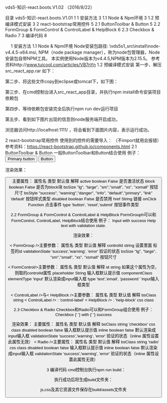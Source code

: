 




vds5-知识-react.boots.V1.02
（2016/8/22）


目录
vds5-知识-react.boots.V1.01	1
1	安装方法	3
1.1	Node & Npm环境	3
1.2	预编译模式安装	3
2	react-bootstrap常用控件	5
2.1	ButtonToolbar & Button	5
2.2	FormGroup & FormControl & ControlLabel & HelpBlock	6
2.3	Checkbox & Radio	7
3	编译代码	8


 
1	安装方法
1.1	Node & Npm环境
Node安装包路径: \\vds5s1_src\install\node-v4.4.5-x64.msi, NPM（node package manager），称为node包管理器，Node安装包自带NPM工具。
本实例使用Node版本为v4.4.5,NPM版本为2.15.5。
参考资料http://www.tuicool.com/articles/VB7nYn 
1.2	预编译模式安装
第一步、解压src_react_app.rar 如下：
 

第二步、将这些文件copy到eclipse或tomcat下，如下图：
 

第三步、在cmd控制台进入src_react_app目录，并执行npm install命令安装项目依赖包
 




第四步、等待依赖包安装完全后执行npm run dev运行项目
 

第五步、看到如下图片出现的信息则node服务端开启成功，
 

浏览器访问http://localhost:1111/ ，将会看到下面图片内容，表示运行成功。
 

2	react-bootstrap常用控件
使用到的控件的需要导入： （不import就用会报错）
参考资料：https://react-bootstrap.github.io/components.html 
2.1	ButtonToolbar & Button
一般ButtonToolbar和Button结合使用
例子：
<ButtonToolbar>
	<Button bsStyle="primary" bsSize="large" active>Primary button</Button>
	<Button bsSize="large" active>Button</Button>
</ButtonToolbar>

渲染效果：
 
<Button />主要属性：
属性名	类型	默认值	解释
active	boolean	False	是否激活状态
block	boolean	False	是否为block块
bsSize	"lg", "large", "sm","small", "xs", "xsmall"		按钮尺寸
bsStyle	"success", "warning","danger", 
"info", "default","primary", "link"	'default'	按钮样式类型
disabled	boolean	False	是否禁用
href	String		链接
onClick	Function		点击事件
type	'button', 'reset','submit'		按钮事件类型

2.2	FormGroup & FormControl & ControlLabel & HelpBlock
FormGrouph可以和FormControl, ControlLabel, HelpBlock结合使用
例子：
<FormGroup controlId="formValidationSuccess1" validationState="success">
	<ControlLabel>Input with success</ControlLabel>
	<FormControl type="text" />
	<HelpBlock>Help text with validation state.</HelpBlock>
</FormGroup>

渲染效果：
 

< FormGroup />主要参数：
属性名	类型	默认值	解释
controlId	string		设置里面<FormGroup>
标签的id
validationState	'success','warning', 'error'		验证的状态
bsSize	"lg", "large", "sm","small", "xs", "xsmall"		按钮尺寸

< FormControl/>主要参数：
属性名	类型	默认值	解释
id	string		如果这个属性为空，则取<FormGroup />的controlId属性
placeholder	String		输入框默认提示值
componentClass	elementType	'input'	默认渲染成input输入框
type	'text','email', 'password '		Input输入框类型

< ControlLabel />与< HelpBlock />主要参数：
属性名	类型	默认值	解释
bsClass	string	< ControlLabel /> : 'control-label'
< HelpBlock /> : 'help-block'	css class

2.3	Checkbox & Radio
Checkbox和Radio可以和FormGroup组合使用
例子：
<FormGroup validationState="success">
	<Checkbox inline>
		Checkbox
	</Checkbox>
		{' '}
	<Checkbox inline>
		with
	</Checkbox>
		{' '}
	<Checkbox inline>
		success
	</Checkbox>
</FormGroup>

渲染效果：
<Checkbox />主要属性：
属性名	类型	默认值	解释
bsClass	string	'checkbox'	css class
disabled	boolean	false	输入框默认提示值
inline	boolean	false	默认渲染成input输入框
validationState	'success','warning', 'error'		验证的状态（inline 属性设置此属性无效）
< Radio />主要属性：
属性名	类型	默认值	解释
bsClass	string	'radio'	css class
disabled	boolean	false	输入框默认提示值
inline	boolean	false	默认渲染成input输入框
validationState	'success','warning', 'error'		验证的状态（inline 属性设置此属性无效）

 
3	编译代码
cmd控制台执行npm run build：
 
执行成功后将生成build文件夹：
 
js,css及其它资源文件保存在build/assets文件夹
   

